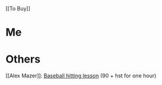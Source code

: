 [[To Buy]]

# Me

# Others
[[Alex Mazer]]: [Baseball hitting lesson](https://www.baselinesports.ca/) (90 + hst for one hour)